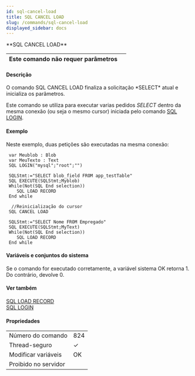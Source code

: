 ```yaml
---
id: sql-cancel-load
title: SQL CANCEL LOAD
slug: /commands/sql-cancel-load
displayed_sidebar: docs
---
```


<!--REF #_command_.SQL CANCEL LOAD.Syntax-->**SQL CANCEL LOAD**<!-- END REF-->
<!--REF #_command_.SQL CANCEL LOAD.Params-->
| Este comando não requer parâmetros |  |
| --- | --- |

<!-- END REF-->

#### Descrição 

<!--REF #_command_.SQL CANCEL LOAD.Summary-->O comando SQL CANCEL LOAD finaliza a solicitação *SELECT* atual e inicializa os parâmetros.<!-- END REF-->  
  
Este comando se utiliza para executar varias pedidos *SELECT* dentro da mesma conexão (ou seja o mesmo cursor) iniciada pelo comando [SQL LOGIN](sql-login.md). 

#### Exemplo 

Neste exemplo, duas petições são executadas na mesma conexão: 

```4d
 var Meublob : Blob
 var MeuTexto : Text
 SQL LOGIN("mysql";"root";"")
 
 SQLStmt:="SELECT blob_field FROM app_testTable"
 SQL EXECUTE(SQLStmt;Myblob)
 While(Not(SQL End selection))
    SQL LOAD RECORD
 End while
 
  //Reinicialização do cursor
 SQL CANCEL LOAD
 
 SQLStmt:="SELECT Nome FROM Empregado"
 SQL EXECUTE(SQLStmt;MyText)
 While(Not(SQL End selection))
    SQL LOAD RECORD
 End while
```

#### Variáveis e conjuntos do sistema 

Se o comando for executado corretamente, a variável sistema OK retorna 1\. Do contrário, devolve 0.

#### Ver também 

[SQL LOAD RECORD](sql-load-record.md)  
[SQL LOGIN](sql-login.md)  

#### Propriedades
|  |  |
| --- | --- |
| Número do comando | 824 |
| Thread-seguro | &check; |
| Modificar variáveis | OK |
| Proibido no servidor ||


